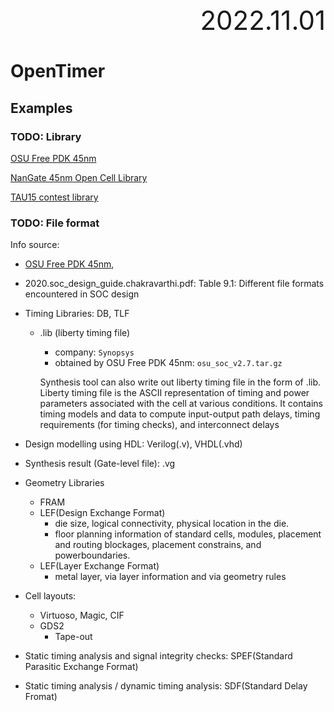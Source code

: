 <div style="text-align:right; font-size:3em;">2022.11.01</div>

# OpenTimer

## Examples

### TODO: Library

[OSU Free PDK 45nm](https://vlsiarch.ecen.okstate.edu/flow/)

[NanGate 45nm Open Cell Library](http://www.nangate.com/?page_id=22)

[TAU15 contest library](https://sites.google.com/site/taucontest2015/)

### TODO: File format

Info source:

* [OSU Free PDK 45nm](https://vlsiarch.ecen.okstate.edu/flow/),
* 2020.soc_design_guide.chakravarthi.pdf: Table 9.1: Different file formats encountered in SOC design

* Timing Libraries: DB, TLF
  * .lib (liberty timing file)
    * company: `Synopsys`
    * obtained by OSU Free PDK 45nm: `osu_soc_v2.7.tar.gz`

    Synthesis tool can also write out liberty timing file in the form of .lib.
    Liberty timing file is the ASCII representation of timing and power parameters associated with the cell at various conditions.
    It contains timing models and data to compute input-output path delays,
    timing requirements (for timing checks),
    and interconnect delays

* Design modelling using HDL: Verilog(.v), VHDL(.vhd)
* Synthesis result (Gate-level file): .vg
* Geometry Libraries
  * FRAM
  * LEF(Design Exchange Format)
    * die size, logical connectivity, physical location in the die.
    * floor planning information of standard cells, modules, placement and routing blockages, placement constrains, and powerboundaries.
  * LEF(Layer Exchange Format)
    * metal layer, via layer information and via geometry rules
* Cell layouts:
  * Virtuoso, Magic, CIF
  * GDS2
    * Tape-out
* Static timing analysis and signal integrity checks: SPEF(Standard Parasitic Exchange Format)
* Static timing analysis / dynamic timing analysis: SDF(Standard Delay Fromat)

